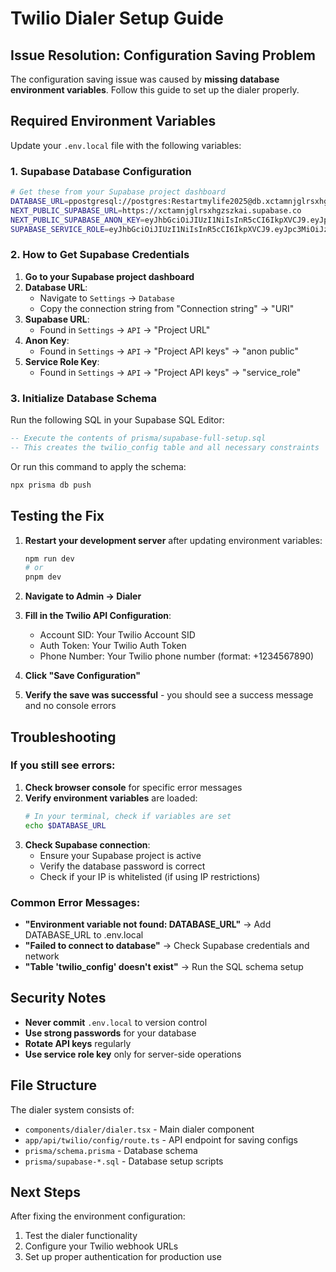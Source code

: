 # Twilio Dialer Setup Guide

## Issue Resolution: Configuration Saving Problem

The configuration saving issue was caused by **missing database environment variables**. Follow this guide to set up the dialer properly.

## Required Environment Variables

Update your `.env.local` file with the following variables:

### 1. Supabase Database Configuration

```bash
# Get these from your Supabase project dashboard
DATABASE_URL=ppostgresql://postgres:Restartmylife2025@db.xctamnjglrsxhgzszkai.supabase.co:5432/postgres
NEXT_PUBLIC_SUPABASE_URL=https://xctamnjglrsxhgzszkai.supabase.co
NEXT_PUBLIC_SUPABASE_ANON_KEY=eyJhbGciOiJIUzI1NiIsInR5cCI6IkpXVCJ9.eyJpc3MiOiJzdXBhYmFzZSIsInJlZiI6InhjdGFtbmpnbHJzeGhnenN6a2FpIiwicm9sZSI6ImFub24iLCJpYXQiOjE3NDcwMDkxOTksImV4cCI6MjA2MjU4NTE5OX0.-nV61eUXRtnJdXPeV9a2XY5qJ8LsZW_J47IR1maPALM
SUPABASE_SERVICE_ROLE=eyJhbGciOiJIUzI1NiIsInR5cCI6IkpXVCJ9.eyJpc3MiOiJzdXBhYmFzZSIsInJlZiI6InhjdGFtbmpnbHJzeGhnenN6a2FpIiwicm9sZSI6InNlcnZpY2Vfcm9sZSIsImlhdCI6MTc0NzAwOTE5OSwiZXhwIjoyMDYyNTg1MTk5fQ.to1oMjVFx8YCbG8TheIJIn_Ii3UYxKjyB3iZLLB3Pdo
```

### 2. How to Get Supabase Credentials

1. **Go to your Supabase project dashboard**
2. **Database URL**: 
   - Navigate to `Settings` → `Database`
   - Copy the connection string from "Connection string" → "URI"
3. **Supabase URL**: 
   - Found in `Settings` → `API` → "Project URL"
4. **Anon Key**: 
   - Found in `Settings` → `API` → "Project API keys" → "anon public"
5. **Service Role Key**: 
   - Found in `Settings` → `API` → "Project API keys" → "service_role"

### 3. Initialize Database Schema

Run the following SQL in your Supabase SQL Editor:

```sql
-- Execute the contents of prisma/supabase-full-setup.sql
-- This creates the twilio_config table and all necessary constraints
```

Or run this command to apply the schema:

```bash
npx prisma db push
```

## Testing the Fix

1. **Restart your development server** after updating environment variables:
   ```bash
   npm run dev
   # or
   pnpm dev
   ```

2. **Navigate to Admin → Dialer**

3. **Fill in the Twilio API Configuration**:
   - Account SID: Your Twilio Account SID
   - Auth Token: Your Twilio Auth Token  
   - Phone Number: Your Twilio phone number (format: +1234567890)

4. **Click "Save Configuration"**

5. **Verify the save was successful** - you should see a success message and no console errors

## Troubleshooting

### If you still see errors:

1. **Check browser console** for specific error messages
2. **Verify environment variables** are loaded:
   ```bash
   # In your terminal, check if variables are set
   echo $DATABASE_URL
   ```
3. **Check Supabase connection**:
   - Ensure your Supabase project is active
   - Verify the database password is correct
   - Check if your IP is whitelisted (if using IP restrictions)

### Common Error Messages:

- **"Environment variable not found: DATABASE_URL"** → Add DATABASE_URL to .env.local
- **"Failed to connect to database"** → Check Supabase credentials and network
- **"Table 'twilio_config' doesn't exist"** → Run the SQL schema setup

## Security Notes

- **Never commit** `.env.local` to version control
- **Use strong passwords** for your database
- **Rotate API keys** regularly
- **Use service role key** only for server-side operations

## File Structure

The dialer system consists of:
- `components/dialer/dialer.tsx` - Main dialer component
- `app/api/twilio/config/route.ts` - API endpoint for saving configs
- `prisma/schema.prisma` - Database schema
- `prisma/supabase-*.sql` - Database setup scripts

## Next Steps

After fixing the environment configuration:
1. Test the dialer functionality
2. Configure your Twilio webhook URLs
3. Set up proper authentication for production use